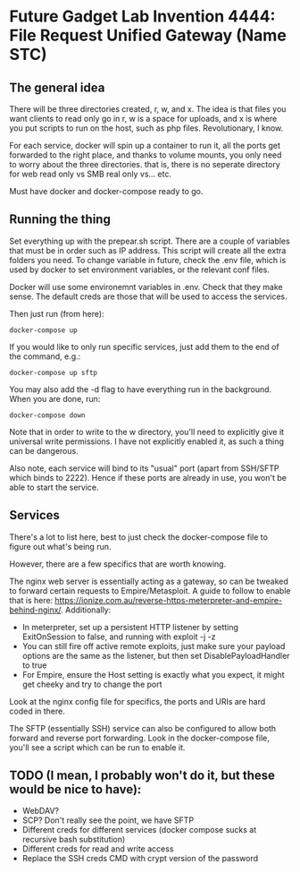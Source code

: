 Future Gadget Lab Invention 4444: File Request Unified Gateway (Name STC)
===

The general idea
----------------
There will be three directories created, r, w, and x. The idea is that files you want clients to read only go in r, w is a space for uploads, and x is where you put scripts to run on the host, such as php files. Revolutionary, I know.

For each service, docker will spin up a container to run it, all the ports get forwarded to the right place, and thanks to volume mounts, you only need to worry about the three directories. that is, there is no seperate directory for web read only vs SMB real only vs... etc.

Must have docker and docker-compose ready to go.

Running the thing
-----------------
Set everything up with the prepear.sh script. There are a couple of variables that must be in order such as IP address. This script will create all the extra folders you need. To change variable in future, check the .env file, which is used by docker to set environment variables, or the relevant conf files.

Docker will use some environemnt variables in .env. Check that they make sense. The default creds are those that will be used to access the services.

Then just run (from here):

    docker-compose up

If you would like to only run specific services, just add them to the end of the command, e.g.:

    docker-compose up sftp

You may also add the -d flag to have everything run in the background. When you are done, run:

    docker-compose down

Note that in order to write to the w directory, you'll need to explicitly give it universal write permissions. I have not explicitly enabled it, as such a thing can be dangerous.

Also note, each service will bind to its "usual" port (apart from SSH/SFTP which binds to 2222). Hence if these ports are already in use, you won't be able to start the service.

Services
--------
There's a lot to list here, best to just check the docker-compose file to figure out what's being run.

However, there are a few specifics that are worth knowing.

The nginx web server is essentially acting as a gateway, so can be tweaked to forward certain requests to Empire/Metasploit. A guide to follow to enable that is here: https://ionize.com.au/reverse-https-meterpreter-and-empire-behind-nginx/. Additionally:
- In meterpreter, set up a persistent HTTP listener by setting ExitOnSession to false, and running with exploit -j -z
- You can still fire off active remote exploits, just make sure your payload options are the same as the listener, but then set DisablePayloadHandler to true
- For Empire, ensure the Host setting is exactly what you expect, it might get cheeky and try to change the port

Look at the nginx config file for specifics, the ports and URIs are hard coded in there.

The SFTP (essentially SSH) service can also be configured to allow both forward and reverse port forwarding. Look in the docker-compose file, you'll see a script which can be run to enable it.

TODO (I mean, I probably won't do it, but these would be nice to have):
---
 - WebDAV?
 - SCP? Don't really see the point, we have SFTP
 - Different creds for different services (docker compose sucks at recursive bash substitution)
 - Different creds for read and write access
 - Replace the SSH creds CMD with crypt version of the password
